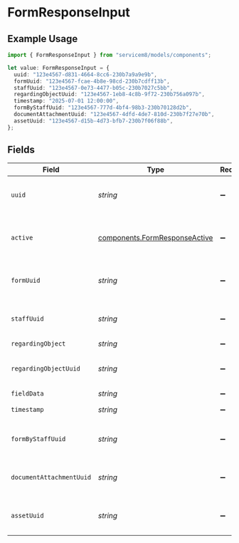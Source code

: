 # FormResponseInput

## Example Usage

```typescript
import { FormResponseInput } from "servicem8/models/components";

let value: FormResponseInput = {
  uuid: "123e4567-d831-4664-8cc6-230b7a9a9e9b",
  formUuid: "123e4567-fcae-4b8e-98cd-230b7cdff13b",
  staffUuid: "123e4567-0e73-4477-b05c-230b7027c5bb",
  regardingObjectUuid: "123e4567-1eb8-4c8b-9f72-230b756a097b",
  timestamp: "2025-07-01 12:00:00",
  formByStaffUuid: "123e4567-777d-4bf4-98b3-230b70128d2b",
  documentAttachmentUuid: "123e4567-4dfd-4de7-810d-230b7f27e70b",
  assetUuid: "123e4567-d15b-4d73-bfb7-230b7f06f88b",
};
```

## Fields

| Field                                                                          | Type                                                                           | Required                                                                       | Description                                                                    | Example                                                                        |
| ------------------------------------------------------------------------------ | ------------------------------------------------------------------------------ | ------------------------------------------------------------------------------ | ------------------------------------------------------------------------------ | ------------------------------------------------------------------------------ |
| `uuid`                                                                         | *string*                                                                       | :heavy_minus_sign:                                                             | Unique identifier for this record                                              | 123e4567-d831-4664-8cc6-230b7a9a9e9b                                           |
| `active`                                                                       | [components.FormResponseActive](../../models/components/formresponseactive.md) | :heavy_minus_sign:                                                             | Record active/deleted flag.  Valid values are [0,1]                            |                                                                                |
| `formUuid`                                                                     | *string*                                                                       | :heavy_minus_sign:                                                             | N/A                                                                            | 123e4567-fcae-4b8e-98cd-230b7cdff13b                                           |
| `staffUuid`                                                                    | *string*                                                                       | :heavy_minus_sign:                                                             | N/A                                                                            | 123e4567-0e73-4477-b05c-230b7027c5bb                                           |
| `regardingObject`                                                              | *string*                                                                       | :heavy_minus_sign:                                                             | N/A                                                                            |                                                                                |
| `regardingObjectUuid`                                                          | *string*                                                                       | :heavy_minus_sign:                                                             | N/A                                                                            | 123e4567-1eb8-4c8b-9f72-230b756a097b                                           |
| `fieldData`                                                                    | *string*                                                                       | :heavy_minus_sign:                                                             | N/A                                                                            |                                                                                |
| `timestamp`                                                                    | *string*                                                                       | :heavy_minus_sign:                                                             | N/A                                                                            | 2025-07-01 12:00:00                                                            |
| `formByStaffUuid`                                                              | *string*                                                                       | :heavy_minus_sign:                                                             | N/A                                                                            | 123e4567-777d-4bf4-98b3-230b70128d2b                                           |
| `documentAttachmentUuid`                                                       | *string*                                                                       | :heavy_minus_sign:                                                             | N/A                                                                            | 123e4567-4dfd-4de7-810d-230b7f27e70b                                           |
| `assetUuid`                                                                    | *string*                                                                       | :heavy_minus_sign:                                                             | N/A                                                                            | 123e4567-d15b-4d73-bfb7-230b7f06f88b                                           |